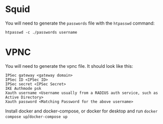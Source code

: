 # Squid
You will need to generate the `passwords` file with the `htpasswd` command:
```
htpasswd -c ./passwords username
```

# VPNC
You will need to generate the vpnc file.  It should look like this:
```
IPSec gateway <gateway domain>
IPSec ID <IPSec ID>
IPSec secret <IPSec Secret>
IKE Authmode psk
Xauth username <Username usually from a RADIUS auth service, such as Active Directory>
Xauth password <Matching Password for the above username>
```

Install docker and docker-compose, or docker for desktop and run `docker compose up`/`docker-compose up`
